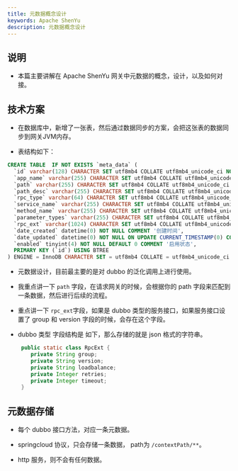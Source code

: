 ```yaml
---
title: 元数据概念设计
keywords: Apache ShenYu
description: 元数据概念设计
---
```


## 说明

* 本篇主要讲解在 Apache ShenYu 网关中元数据的概念，设计，以及如何对接。

## 技术方案

* 在数据库中，新增了一张表，然后通过数据同步的方案，会把这张表的数据同步到网关JVM内存。

* 表结构如下：
```sql
CREATE TABLE  IF NOT EXISTS `meta_data` (
  `id` varchar(128) CHARACTER SET utf8mb4 COLLATE utf8mb4_unicode_ci NOT NULL COMMENT 'id',
  `app_name` varchar(255) CHARACTER SET utf8mb4 COLLATE utf8mb4_unicode_ci NOT NULL COMMENT '应用名称',
  `path` varchar(255) CHARACTER SET utf8mb4 COLLATE utf8mb4_unicode_ci NOT NULL COMMENT '路径,不能重复',
  `path_desc` varchar(255) CHARACTER SET utf8mb4 COLLATE utf8mb4_unicode_ci NOT NULL COMMENT '路径描述',
  `rpc_type` varchar(64) CHARACTER SET utf8mb4 COLLATE utf8mb4_unicode_ci NOT NULL COMMENT 'rpc类型',
  `service_name` varchar(255) CHARACTER SET utf8mb4 COLLATE utf8mb4_unicode_ci NULL DEFAULT NULL COMMENT '服务名称',
  `method_name` varchar(255) CHARACTER SET utf8mb4 COLLATE utf8mb4_unicode_ci NULL DEFAULT NULL COMMENT '方法名称',
  `parameter_types` varchar(255) CHARACTER SET utf8mb4 COLLATE utf8mb4_unicode_ci NULL DEFAULT NULL COMMENT '参数类型 多个参数类型 逗号隔开',
  `rpc_ext` varchar(1024) CHARACTER SET utf8mb4 COLLATE utf8mb4_unicode_ci NULL DEFAULT NULL COMMENT 'rpc的扩展信息，json格式',
  `date_created` datetime(0) NOT NULL COMMENT '创建时间',
  `date_updated` datetime(0) NOT NULL ON UPDATE CURRENT_TIMESTAMP(0) COMMENT '更新时间',
  `enabled` tinyint(4) NOT NULL DEFAULT 0 COMMENT '启用状态',
  PRIMARY KEY (`id`) USING BTREE
) ENGINE = InnoDB CHARACTER SET = utf8mb4 COLLATE = utf8mb4_unicode_ci ROW_FORMAT = Dynamic;

```

* 元数据设计，目前最主要的是对 dubbo 的泛化调用上进行使用。

* 我重点讲一下 `path` 字段，在请求网关的时候，会根据你的 path 字段来匹配到一条数据，然后进行后续的流程。

* 重点讲一下 `rpc_ext`字段，如果是 dubbo 类型的服务接口，如果服务接口设置了 group 和 version 字段的时候，会存在这个字段。

* dubbo 类型 字段结构是 如下，那么存储的就是 json 格式的字符串。

  ```java
   public static class RpcExt {
      private String group;
      private String version;
      private String loadbalance;
      private Integer retries;
      private Integer timeout;
   }
  ```

## 元数据存储

* 每个 dubbo 接口方法，对应一条元数据。

* springcloud 协议，只会存储一条数据， path为 `/contextPath/**`。

* http 服务，则不会有任何数据。


